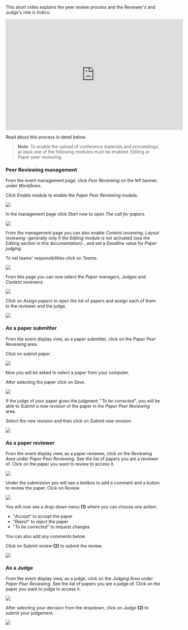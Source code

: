 This short video explains the peer review process and the Reviewer's and Judge's role in Indico:

<iframe width="576" height="360" frameborder="0" src="https://indico.cern.ch/event/943352/" allowfullscreen></iframe>

Read about this process in detail below.

> **Note**: To enable the upload of conference materials and proceedings, at least one of the following modules must be enabled: Editing or Paper peer reviewing.

### Peer Reviewing management

From the event management page, click _Peer Reviewing_ on the left banner, under _Workflows_.

Click _Enable module_ to enable the _Paper Peer Reviewing_ module.

![](../assets/peer_reviewing/enable_paper_review.png)

In the management page click _Start now_ to open _The call for papers_.

![](../assets/peer_reviewing/start_paper_review.png)

From the management page you can also enable _Content reviewing_, _Layout reviewing_ -generally only if the _Editing_ module is not activated (see the Editing section in this documentation)-,
and set a _Deadline_ value for _Paper judging_.

To set teams' responsibilities click on _Teams_.

![](../assets/peer_reviewing/teams_paper_review.png)

From this page you can now select the _Paper managers_, _Judges_ and _Content reviewers_.

![](../assets/peer_reviewing/teams_paper_review_2.png)

Click on _Assign papers_ to open the list of papers and assign each of them to the reviewer and the judge.

![](../assets/peer_reviewing/assign_paper_review.png)

### As a paper submitter

From the event display view, as a paper submitter, click on the _Paper Peer Reviewing_ area.

Click on _submit paper_ .

![](../assets/peer_reviewing/paper_submission.png)

Now you will be asked to select a paper from your computer. 

After selecting the paper click on _Save_.

![](../assets/peer_reviewing/paper_submission_2.png)

If the judge of your paper gives the judgment: "_To be corrected_", you will be able
to _Submit a new revision_ of the paper in the _Paper Peer Reviewing_ area.

Select the new revision and then click on _Submit new revision_.

![](../assets/peer_reviewing/paper_submission_3.png)

### As a paper reviewer

From the event display view, as a paper reviewer, click on the _Reviewing Area_ under _Paper Peer Reviewing_.
See the list of papers you are a reviewer of.
Click on the paper you want to review to access it.

![](../assets/peer_reviewing/paper_review.png)

Under the submission you will see a textbox to add a comment and a button to review the paper.
Click on _Review_.

![](../assets/peer_reviewing/paper_review_2.png)

You will now see a drop-down menu **(1)** where you can choose one action:

- "_Accept_" to accept the paper
- "_Reject_" to reject the paper
- "_To be corrected_" to request changes

You can also add any comments below.

Click on _Submit review_ **(2)** to submit the review.

![](../assets/peer_reviewing/paper_review_3.png)

### As a Judge

From the event display view, as a judge, click on the _Judging Area_ under _Paper Peer Reviewing_.
See the list of papers you are a judge of.
Click on the paper you want to judge to access it.

![](../assets/peer_reviewing/paper_judge.png)

After selecting your decision from the dropdown, click on _Judge_ **(2)** to submit your judgement.

![](../assets/peer_reviewing/paper_judge_2.png)
